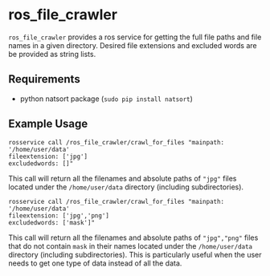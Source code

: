 ros_file_crawler
=====
`ros_file_crawler` provides a ros service for getting the full file paths and file names in a given directory. Desired file extensions and excluded words are be provided as string lists.

Requirements
-----
* python natsort package (`sudo pip install natsort`)

Example Usage
-----
```
rosservice call /ros_file_crawler/crawl_for_files "mainpath: '/home/user/data'
fileextension: ['jpg']
excludedwords: []"
```
This call will return all the filenames and absolute paths of `"jpg"` files located under the `/home/user/data` directory (including subdirectories).

```
rosservice call /ros_file_crawler/crawl_for_files "mainpath: '/home/user/data'
fileextension: ['jpg','png']
excludedwords: ['mask']"
```
This call will return all the filenames and absolute paths of `"jpg","png"` files that do not contain `mask` in their names located under the `/home/user/data` directory (including subdirectories). This is particularly useful when the user needs to get one type of data instead of all the data.
